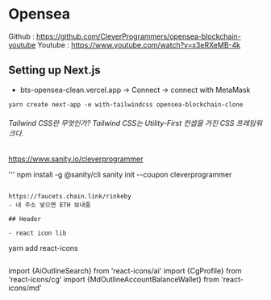 # Opensea

Github : https://github.com/CleverProgrammers/opensea-blockchain-youtube
Youtube : https://www.youtube.com/watch?v=x3eRXeMB-4k

## Setting up Next.js

- bts-opensea-clean.vercel.app -> Connect -> connect with MetaMask 

```
yarn create next-app -e with-tailwindcss opensea-blockchain-clone
```

###### Tailwind CSS란 무엇인가? Tailwind CSS는 Utility-First 컨셉을 가진 CSS 프레임워크다.

https://www.sanity.io/cleverprogrammer

'''
npm install -g @sanity/cli
sanity init --coupon cleverprogrammer  
```

https://faucets.chain.link/rinkeby
- 내 주소 넣으면 ETH 보내줌

## Header

- react icon lib
```
yarn add react-icons
```
```
import {AiOutlineSearch} from 'react-icons/ai'
import {CgProfile} from 'react-icons/cg'
import {MdOutlineAccountBalanceWallet} from 'react-icons/md'
```

